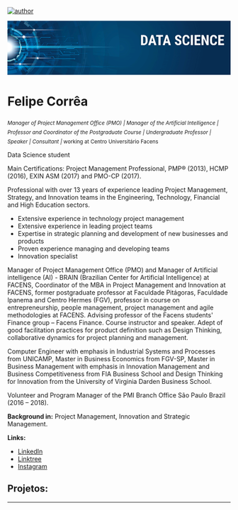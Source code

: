 [![author](https://img.shields.io/badge/Linkedin-ftcorrea-red)](https://www.linkedin.com/in/ftcorrea)

<p align="center">
  <img src="banner.png" >
</p>

# Felipe Corrêa
<sub>*Manager of Project Management Office (PMO) | Manager of the Artificial Intelligence | Professor and Coordinator of the Postgraduate Course | Undergraduate Professor | Speaker | Consultant |* working at Centro Universitário Facens</sub>

Data Science student 

Main Certifications: Project Management Professional, PMP® (2013), HCMP (2016), EXIN ASM (2017) and PMO-CP (2017).

Professional with over 13 years of experience leading Project Management, Strategy, and Innovation teams in the Engineering, Technology, Financial and High Education sectors.

- Extensive experience in technology project management
- Extensive experience in leading project teams
- Expertise in strategic planning and development of new businesses and products
- Proven experience managing and developing teams
- Innovation specialist

Manager of Project Management Office (PMO) and Manager of Artificial intelligence (AI) - BRAIN (Brazilian Center for Artificial Intelligence) at FACENS, Coordinator of the MBA in Project Management and Innovation at FACENS, former postgraduate professor at Faculdade Pitágoras, Faculdade Ipanema and Centro Hermes (FGV), professor in course on entrepreneurship, people management, project management and agile methodologies at FACENS. Advising professor of the Facens students' Finance group – Facens Finance. Course instructor and speaker. Adept of good facilitation practices for product definition such as Design Thinking, collaborative dynamics for project planning and management.

Computer Engineer with emphasis in Industrial Systems and Processes from UNICAMP, Master in Business Economics from FGV-SP, Master in Business Management with emphasis in Innovation Management and Business Competitiveness from FIA Business School and Design Thinking for Innovation from the University of Virginia Darden Business School.

Volunteer and Program Manager of the PMI Branch Office São Paulo Brazil (2016 – 2018).

**Background in:** Project Management, Innovation and Strategic Management.

**Links:**
* [LinkedIn](https://www.linkedin.com/in/ftcorrea/)
* [Linktree](https://linktr.ee/cafecominovacao)
* [Instagram](https://www.instagram.com/cafecominovacao/)

## Projetos:
---
